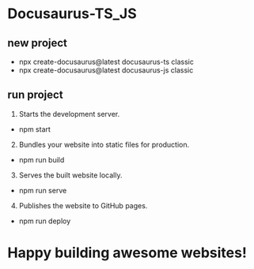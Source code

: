 # Docusaurus-TS_JS

## new project
 - npx create-docusaurus@latest docusaurus-ts classic
 - npx create-docusaurus@latest docusaurus-js classic

## run project 
1. Starts the development server.
 - npm start
2. Bundles your website into static files for production.
 - npm run build
3. Serves the built website locally.
 - npm run serve
4. Publishes the website to GitHub pages.
 - npm run deploy

# Happy building awesome websites!